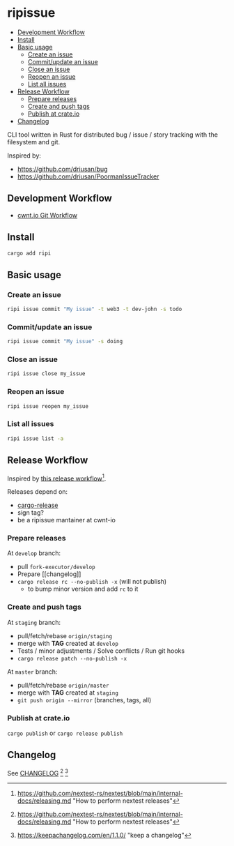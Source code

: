 # ripissue

<!-- toc -->

- [Development Workflow](#development-workflow)
- [Install](#install)
- [Basic usage](#basic-usage)
  - [Create an issue](#create-an-issue)
  - [Commit/update an issue](#commitupdate-an-issue)
  - [Close an issue](#close-an-issue)
  - [Reopen an issue](#reopen-an-issue)
  - [List all issues](#list-all-issues)
- [Release Workflow](#release-workflow)
  - [Prepare releases](#prepare-releases)
  - [Create and push tags](#create-and-push-tags)
  - [Publish at crate.io](#publish-at-crateio)
- [Changelog](#changelog)

<!-- tocstop -->

CLI tool written in Rust for distributed bug / issue / story tracking with the filesystem and git.

Inspired by:

-   https://github.com/driusan/bug
-   https://github.com/driusan/PoormanIssueTracker

## Development Workflow

  -   [cwnt.io Git Workflow](https://github.com/cwnt-io/mgmt/blob/master/git-workflow.md)

## Install

```bash
cargo add ripi
```

## Basic usage

### Create an issue

```bash
ripi issue commit "My issue" -t web3 -t dev-john -s todo
```

### Commit/update an issue

```bash
ripi issue commit "My issue" -s doing
```

### Close an issue

```bash
ripi issue close my_issue
```

### Reopen an issue

```bash
ripi issue reopen my_issue
```

### List all issues

```bash
ripi issue list -a
```

## Release Workflow

Inspired by [this release workflow](https://github.com/nextest-rs/nextest/blob/main/internal-docs/releasing.md)[^1].

Releases depend on:

- [cargo-release](https://github.com/crate-ci/cargo-release)
- sign tag?
- be a ripissue mantainer at cwnt-io

### Prepare releases

At `develop` branch:

- pull `fork-executor/develop`
- Prepare [[changelog]]
- `cargo release rc --no-publish -x` (will not publish)
  - to bump minor version and add `rc` to it

### Create and push tags

At `staging` branch:

- pull/fetch/rebase `origin/staging`
- merge with **TAG** created at `develop`
- Tests / minor adjustments / Solve conflicts / Run git hooks
- `cargo release patch --no-publish -x`

At `master` branch:

- pull/fetch/rebase `origin/master`
- merge with **TAG** created at `staging`
- `git push origin --mirror` (branches, tags, all)

### Publish at crate.io

`cargo publish` or `cargo release publish`

## Changelog

See [CHANGELOG](CHANGELOG.md) [^1] [^2]

<!-- references -->

[^1]: https://github.com/nextest-rs/nextest/blob/main/internal-docs/releasing.md "How to perform nextest releases"
[^2]: https://keepachangelog.com/en/1.1.0/ "keep a changelog"
